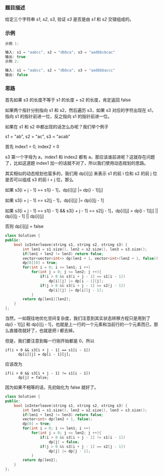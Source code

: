 ### 题目描述

给定三个字符串 *s1*, *s2*, *s3*, 验证 *s3* 是否是由 *s1* 和 *s2* 交错组成的。

### 示例

```C++
示例 1:

输入: s1 = "aabcc", s2 = "dbbca", s3 = "aadbbcbcac"
输出: true
示例 2:

输入: s1 = "aabcc", s2 = "dbbca", s3 = "aadbbbaccc"
输出: false
```

### 思路

首先如果 s3 的长度不等于 s1 的长度 + s2 的长度，肯定返回 false

如果两个指针分别指向 s1 和 s2，然后遍历 s3，如果 s3 对应的字符出现在 s1，指向 s1 的指针前进一位，反之指向 s1 的指针前进一位。

如果在 s1 和 s2 中都出现的话怎么办呢？我们举个例子

 s1 = "ab", s2 = "ac", s3 = "acab"

首先 index1 = 0, index2 = 0

s3 第一个字母为 a，index1 和 index2 都有 a，那应该谁前进呢？这就存在问题了，比如这道题 index1 加一的话就不对了，所以我们使用动态规划的思路。

其实相似的动态规划也蛮多的，我们用 dp[i\][j] 来表示 s1 的前 i 位和 s2 的前 j 位是否可以组成 s3 的前 i + j 位，那么

如果 s3[i + j - 1] == s1[i - 1]，dp[i\][j] |= dp[i - 1\][j]

如果 s3[i + j - 1] == s2[j - 1]，dp[i\][j] |= dp[i\][j - 1]

如果 s3[i + j - 1] == s1[i - 1] && s3[i + j - 1] == s2[j - 1]，dp[i\][j] = dp[i - 1\][j] || dp[i\][j - 1] || dp[i\][j]

否则 dp[i\][j] = false

```C++
class Solution {
public:
    bool isInterleave(string s1, string s2, string s3) {
        int len1 = s1.size(), len2 = s2.size(), len3 = s3.size();
        if(len1 + len2 != len3) return false;
        vector<vector<int>> dp(len1 + 1, vector<int>(len2 + 1, false));
        dp[0][0] = true;
        for(int i = 0; i <= len1; i ++)
            for(int j = 0; j <= len2; j ++){
                if(i > 0 && s3[i + j - 1] == s1[i - 1])
                    dp[i][j] |= dp[i - 1][j];
                if(j > 0 && s3[i + j - 1] == s2[j - 1])
                    dp[i][j] |= dp[i][j - 1];
            }
        return dp[len1][len2];
    }
};
```

当然，一如既往地优化空间复杂度，我们注意到其实状态转移方程只是用到了 dp[i - 1\][j] 和 dp[i\][j - 1]，也就是上一行的一个元素和当前行的一个元素而已，那么直接改就好了，也就是把 i 都去掉。

但是，我们要注意到每一行刚开始都是 0，所以

```
if(i > 0 && s3[i + j - 1] == s1[i - 1])
      dp[i][j] = dp[i - 1][j];
```

应该改为

```
if(i > 0 && s3[i + j - 1] != s1[i - 1])
      dp[j] = false;
```

因为如果不相等的话，先初始化为 false 就好了。

```C++
class Solution {
public:
    bool isInterleave(string s1, string s2, string s3) {
        int len1 = s1.size(), len2 = s2.size(), len3 = s3.size();
        if(len1 + len2 != len3) return false;
        vector<int> dp(len2 + 1, false);
        dp[0] = true;
        for(int i = 0; i <= len1; i ++)
            for(int j = 0; j <= len2; j ++){
                if(i > 0 && s3[i + j - 1] != s1[i - 1])
                    dp[j] = false;
                if(j > 0 && s3[i + j - 1] == s2[j - 1])
                    dp[j] |= dp[j - 1];
            }
        return dp[len2];
    }
};
```


